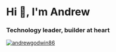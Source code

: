 # Hi 👋, I'm Andrew
### Technology leader, builder at heart

<p align="left"> <a href="https://twitter.com/andrewgodwin86" target="blank"><img src="https://img.shields.io/twitter/follow/andrewgodwin86?logo=twitter&style=for-the-badge" alt="andrewgodwin86" /></a> </p>

<!--
**AndrewGodwin86/andrewgodwin86** is a ✨ _special_ ✨ repository because its `README.md` (this file) appears on your GitHub profile.

Here are some ideas to get you started:

- 🔭 I’m currently working on ...
- 🌱 I’m currently learning ...
- 👯 I’m looking to collaborate on ...
- 🤔 I’m looking for help with ...
- 💬 Ask me about ...
- 📫 How to reach me: ...
- 😄 Pronouns: ...
- ⚡ Fun fact: ...
-->

